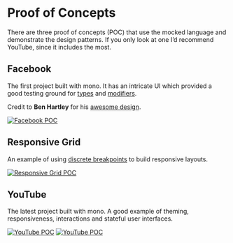 # Proof of Concepts

There are three proof of concepts (POC) that use the mocked language and demonstrate the design patterns. If you only look at one I’d recommend YouTube, since it includes the most.

## Facebook

The first project built with mono. It has an intricate UI which provided a good testing ground for [types]() and [modifiers]().

Credit to **Ben Hartley** for his [awesome design](https://dribbble.com/shots/1666016-Facebook-redesign).

[![Facebook POC](../examples/facebook/preview.png)](https://github.com/callum-hart/mono)

## Responsive Grid

An example of using [discrete breakpoints]() to build responsive layouts.

[![Responsive Grid POC](../examples/grid/preview.png)](https://github.com/callum-hart/mono)

## YouTube

The latest project built with mono. A good example of theming, responsiveness, interactions and stateful user interfaces.

[![YouTube POC](../examples/youtube/preview--light.png)](https://github.com/callum-hart/mono)
[![YouTube POC](../examples/youtube/preview--dark.png)](https://github.com/callum-hart/mono)